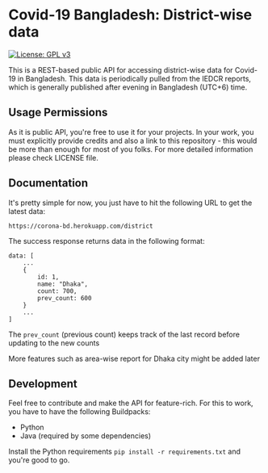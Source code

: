 # Covid-19 Bangladesh: District-wise data

[![License: GPL v3](https://img.shields.io/badge/License-GPLv3-blue.svg)](https://www.gnu.org/licenses/gpl-3.0)

This is a REST-based public API for accessing district-wise data for Covid-19 in Bangladesh. This data is periodically pulled from the IEDCR reports, which is generally published after evening in Bangladesh (UTC+6) time.

## Usage Permissions

As it is public API, you're free to use it for your projects. In your work, you must explicitly provide credits and also a link to this repository - this would be more than enough for most of you folks. For more detailed information please check LICENSE file.

## Documentation

It's pretty simple for now, you just have to hit the following URL to get the latest data:

```
https://corona-bd.herokuapp.com/district
```

The success response returns data in the following format:

```
data: [
    ...
    {
        id: 1,
        name: "Dhaka",
        count: 700,
        prev_count: 600
    }
    ...
]
```

The `prev_count` (previous count) keeps track of the last record before updating to the new counts

More features such as area-wise report for Dhaka city might be added later

## Development

Feel free to contribute and make the API for feature-rich. For this to work, you have to have the following Buildpacks:

-   Python
-   Java (required by some dependencies)

Install the Python requirements `pip install -r requirements.txt` and you're good to go.
